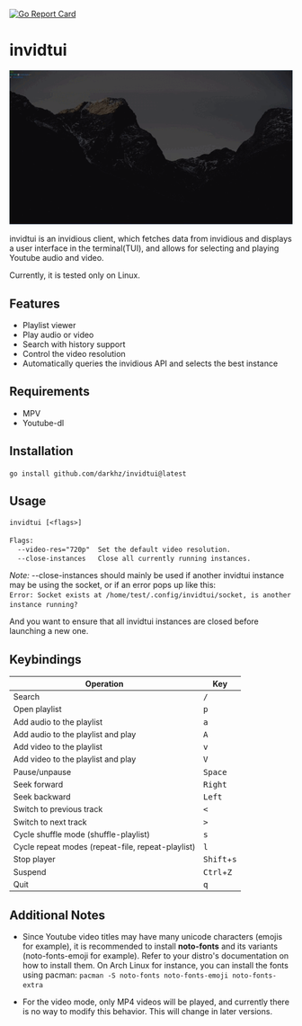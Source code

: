 

[![Go Report Card](https://goreportcard.com/badge/github.com/darkhz/invidtui)](https://goreportcard.com/report/github.com/darkhz/invidtui)
# invidtui

![demo](demo/demo.gif)

invidtui is an invidious client, which fetches data from invidious and displays a user interface in the terminal(TUI), and allows for selecting and playing Youtube audio and video.

Currently, it is tested only on Linux.

## Features
- Playlist viewer
- Play audio or video
- Search with history support
- Control the video resolution
- Automatically queries the invidious API and selects the best instance

## Requirements
- MPV
- Youtube-dl

## Installation
` go install github.com/darkhz/invidtui@latest `

## Usage

    invidtui [<flags>]

    Flags:
      --video-res="720p"  Set the default video resolution.
      --close-instances   Close all currently running instances.
*Note:* --close-instances should mainly be used if another invidtui instance may be using the socket, or if an error pops up like this:<br/>
``` Error: Socket exists at /home/test/.config/invidtui/socket, is another instance running? ```

And you want to ensure that all invidtui instances are closed before launching a new one.

## Keybindings
|Operation                                        |Key                          |
|-------------------------------------------------|-----------------------------|
|Search                                           |<kbd>/</kbd>                 |
|Open playlist                                    |<kbd>p</kbd>                 |
|Add audio to the playlist                        |<kbd>a</kbd>                 |
|Add audio to the playlist and play               |<kbd>A</kbd>                 |
|Add video to the playlist                        |<kbd>v</kbd>                 |
|Add video to the playlist and play               |<kbd>V</kbd>                 |
|Pause/unpause                                    |<kbd>Space</kbd>             |
|Seek forward                                     |<kbd>Right</kbd>             |
|Seek backward                                    |<kbd>Left</kbd>              |
|Switch to previous track                         |<kbd><</kbd>                 |
|Switch to next track                             |<kbd>></kbd>                 |
|Cycle shuffle mode (shuffle-playlist)            |<kbd>s</kbd>                 |
|Cycle repeat modes (repeat-file, repeat-playlist)|<kbd>l</kbd>                 |
|Stop player                                      |<kbd>Shift</kbd>+<kbd>s</kbd>|
|Suspend                                          |<kbd>Ctrl</kbd>+<kbd>Z</kbd> |
|Quit                                             |<kbd>q</kbd>                 |

## Additional Notes
- Since Youtube video titles may have many unicode characters (emojis for example), it is recommended to install **noto-fonts** and its variants (noto-fonts-emoji for example). Refer to your distro's documentation on how to install them. On Arch Linux for instance, you can install the fonts using pacman:
  `pacman -S noto-fonts noto-fonts-emoji noto-fonts-extra`<br/>

- For the video mode, only MP4 videos will be played, and currently there is no way to modify this behavior. This will change in later versions.
